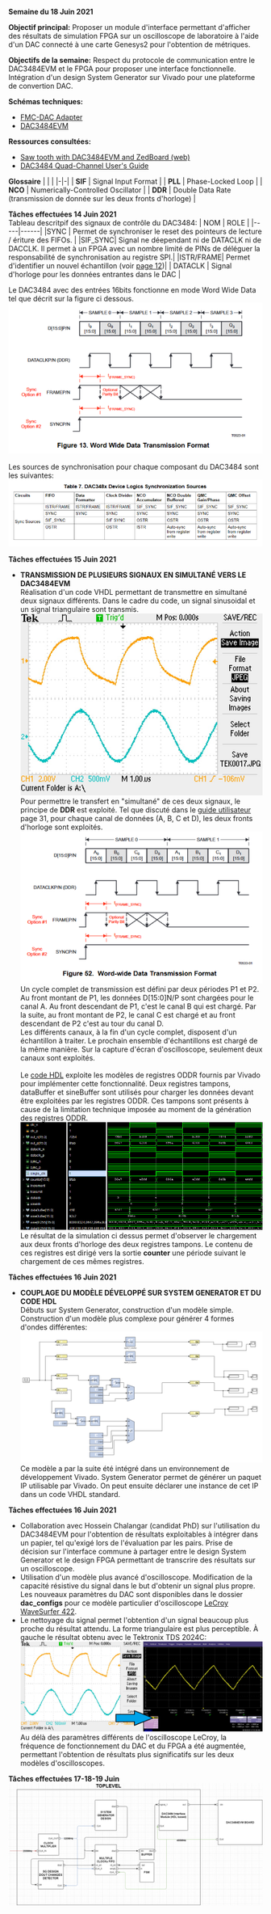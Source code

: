 **Semaine du 18 Juin 2021**

**Objectif principal:** Proposer un module d'interface permettant d'afficher des résultats de simulation FPGA sur un oscilloscope de laboratoire à l'aide d'un DAC connecté à une carte Genesys2 pour l'obtention de métriques.

**Objectifs de la semaine:** Respect du protocole de communication entre le DAC3484EVM et le FPGA pour proposer une interface fonctionnelle. Intégration d'un design System Generator sur Vivado pour une plateforme de convertion DAC.

**Schémas techniques:**
- [FMC-DAC Adapter](../docs/FMC-DAC-ADAPTER_SCH_D.pdf)
- [DAC3484EVM](../docs/DAC348XEVM-SCH_H.pdf)

**Ressources consultées:** 
- [Saw tooth with DAC3484EVM and ZedBoard (web)]([lien](https://e2e.ti.com/support/data-converters-group/data-converters/f/data-converters-forum/439065/saw-tooth-with-dac3484evm-and-zedboard?tisearch=e2e-sitesearch&keymatch=DAC3484EVM#))
- [DAC3484 Quad-Channel User's Guide](https://www.ti.com/lit/ds/symlink/dac3484.pdf?ts=1623764933105&ref_url=https%253A%252F%252Fwww.ti.com%252Fproduct%252FDAC3484)

**Glossaire**
| | |
|-|-|
| **SIF** | Signal Input Format |
| **PLL** | Phase-Locked Loop |
| **NCO** | Numerically-Controlled Oscillator |
| **DDR** | Double Data Rate (transmission de donnée sur les deux fronts d'horloge) |


**Tâches effectuées 14 Juin 2021**\
Tableau descritpif des signaux de contrôle du DAC3484:
| NOM | ROLE |
|-----|------|
|SYNC | Permet de synchroniser le reset des pointeurs de lecture / ériture des FIFOs. |
|SIF_SYNC| Signal ne déependant ni de DATACLK ni de DACCLK. Il permet à un FPGA avec un nombre limité de PINs de déléguer la responsabilité de synchronisation au registre SPI.|
|ISTR/FRAME| Permet d'identifier un nouvel échantillon (voir [page 12](https://www.ti.com/lit/an/slaa584/slaa584.pdf?ts=1623100088349&ref_url=https%253A%252F%252Fwww.google.com%252F))|
| DATACLK | Signal d'horloge pour les données entrantes dans le DAC |

Le DAC3484 avec des entrées 16bits fonctionne en mode Word Wide Data tel que décrit sur la figure ci dessous.
![](../img/word_wide_data.png)

Les sources de synchronisation pour chaque composant du DAC3484 sont les suivantes:
![](../img/dac348x_sync_sources.png)

**Tâches effectuées 15 Juin 2021**
- **TRANSMISSION DE PLUSIEURS SIGNAUX EN SIMULTANÉ VERS LE DAC3484EVM** 
\
Réalisation d'un code VHDL permettant de transmettre en simultané deux signaux différents. Dans le cadre du code, un signal sinusoidal et un signal triangulaire sont transmis.\
![](../img/oscilloscope_waves/dual_waves.png)\
Pour permettre le transfert en "simultané" de ces deux signaux, le principe de **DDR** est exploité. Tel que discuté dans le [guide utilisateur](https://www.ti.com/lit/ds/symlink/dac3484.pdf?ts=1623764933105&ref_url=https%253A%252F%252Fwww.ti.com%252Fproduct%252FDAC3484) page 31, pour chaque canal de données (A, B, C et D), les deux fronts d'horloge sont exploités.\
![](../img/ddr_word_wide.png)\
Un cycle complet de transmission est défini par deux périodes P1 et P2. Au front montant de P1, les données D[15:0]N/P sont chargées pour le canal A. Au front descendant de P1, c'est le canal B qui est chargé. Par la suite, au front montant de P2, le canal C est chargé et au front descendant de P2 c'est au tour du canal D.\
Les différents canaux, à la fin d'un cycle complet, disposent d'un échantillon à traiter. Le prochain ensemble d'échantillons est chargé de la même manière. Sur la capture d'écran d'oscilloscope, seulement deux canaux sont exploités.\
\
Le [code HDL](../workspace/zc706_dac/zc706_dac.srcs/sources_1/new/ddr_main.vhd) exploite les modèles de registres ODDR fournis par Vivado pour implémenter cette fonctionnalité. Deux registres tampons, dataBuffer et sineBuffer sont utilisés pour charger les données devant être exploitées par les registres ODDR. Ces tampons sont présents à cause de la limitation technique imposée au moment de la génération des registres ODDR.\
![](../img/simulations/simulation_01.png)\
Le résultat de la simulation ci dessus permet d'observer le chargement aux deux fronts d'horloge des deux registres tampons. Le contenu de ces registres est dirigé vers la sortie **counter** une période suivant le chargement de ces mêmes registres.

**Tâches effectuées 16 Juin 2021**
- **COUPLAGE DU MODÈLE DÉVELOPPÉ SUR SYSTEM GENERATOR ET DU CODE HDL**
\
Débuts sur System Generator, construction d'un modèle simple. Construction d'un modèle plus complexe pour générer 4 formes d'ondes différentes:\
![](../img/simulink/modele_01.png)\
Ce modèle a par la suite été intégré dans un environnement de développement Vivado. System Generator permet de générer un paquet IP utilisable par Vivado. On peut ensuite déclarer une instance de cet IP dans un code VHDL standard.

**Tâches effectuées 16 Juin 2021**
- Collaboration avec Hossein Chalangar (candidat PhD) sur l'utilisation du DAC3484EVM pour l'obtention de résultats exploitables à intégrer dans un papier, tel qu'exigé lors de l'évaluation par les pairs. Prise de décision sur l'interface commune à partager entre le design System Generator et le design FPGA permettant de transcrire des résultats sur un oscilloscope.
- Utilisation d'un modèle plus avancé d'oscilloscope. Modification de la capacité résistive du signal dans le but d'obtenir un signal plus propre. Les nouveaux paramètres du DAC sont disponibles dans le dossier **dac_configs** pour ce modèle particulier d'oscilloscope [LeCroy WaveSurfer 422](https://www.testequipmenthq.com/datasheets/LECROY-WAVESURFER%20422-Datasheet.pdf).
- Le nettoyage du signal permet l'obtention d'un signal beaucoup plus proche du résultat attendu. La forme triangulaire est plus perceptible. À gauche le résultat obtenu avec le Tektronix TDS 2024C:\
![](../img/oscilloscope_waves/cleaned_wave.png)\
Au délà des paramètres différents de l'oscilloscope LeCroy, la fréquence de fonctionnement du DAC et du FPGA a été augmentée, permettant l'obtention de résultats plus significatifs sur les deux modèles d'oscilloscopes.

**Tâches effectuées 17-18-19 Juin**
![](../img/toplevel.png)